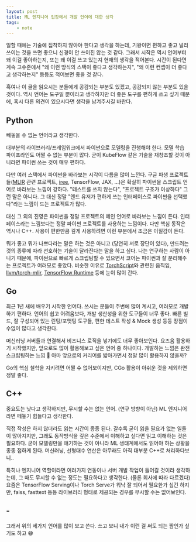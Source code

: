 ```yaml
---
layout: post
title: ML 엔지니어 입장에서 개발 언어에 대한 생각
tags:
    - note
---
```


일할 때에는 기술에 집착하지 않아야 한다고 생각을 하는데, 기왕이면 편하고 좋고 널리 쓰이는 것을 쓰면 좋으니 신경이 안 쓰이진 않는 것 같다.
그래서 시작은 역시 언어부터 왜 이걸 좋아하는지, 또는 왜 이걸 쓰고 있는지 현재의 생각을 적어본다.
시간이 된다면 계속 고수준에서 "왜 이런 방식의 스택이 좋다고 생각하는지", "왜 이런 컨셉이 더 좋다고 생각하는지" 등등도 적어보면 좋을 것 같다.

혹여나 이 글을 읽으시는 분들에게 공감되는 부분도 있겠고, 공감되지 않는 부분도 있을 것이다.
역시 언어는 도구일 뿐이라고 생각하지만 더 좋은 도구를 편하게 쓰고 싶기 때문에, 혹시 다른 의견이 있으시다면 생각을 남겨주시길 바란다.

## Python

빼놓을 수 없는 언어라고 생각한다.

대부분의 라이브러리/프레임워크에서 파이썬으로 모델링을 진행해야 한다.
모델 학습 파이프라인도 어쩔 수 없는 부분이 많다.
굳이 KubeFlow 같은 기술을 재창조할 것이 아니라면 파이썬 쓰는 것이 매우 편하다.

다만 여러 스택에서 파이썬을 바라보는 시각이 다름을 많이 느낀다.
구글 파생 프로젝트들([MLIR](https://mlir.llvm.org) 관련 프로젝트, [iree](https://google.github.io/iree/), TensorFlow, JAX, ...)은 확실히 파이썬을 스크립트 언어로 바라보는 느낌이 강하다.
"테스트를 쓰지 않는다", "프로젝트 구조가 이상하다" 그런 말은 아니다.
그 대신 정말 "엔드 유저가 편하게 쓰는 인터페이스로 파이썬을 선택했다"라는 느낌이 드는 프로젝트가 많다.

대신 그 외의 진영은 파이썬을 정말 프로젝트의 메인 언어로 바라보는 느낌이 든다.
인터페이스라는 느낌보다는 정말 파이썬 프로젝트를 사용하는 느낌이다.
다만 핵심 동작은 역시나 C++.
사용이 편한만큼 깊게 사용하려면 이런 부분에서 조금은 이질감이 든다.

뭐가 좋고 뭐가 나쁘다라는 말은 하는 것은 아니고 (당연히 서로 장단이 있다), 만드려는 것의 종류에 따라 선호하는 기술이 달라진다는 말을 하고 싶다.
나는 연구하는 사람이 아니기 때문에, 파이썬으로 빠르게 스크립팅할 수 있으면서 코어는 파이썬과 잘 분리해주는 프로젝트가 여러모로 좋았다.
비슷한 이유로 [TorchScript](https://pytorch.org/docs/stable/jit.html)와 관련된 움직임, [llvm/torch-mlir](https://github.com/llvm/torch-mlir), [TensorFlow Runtime](https://blog.tensorflow.org/2022/02/tfrt-progress-update.html) 등에 눈이 많이 간다.

## Go

최근 1년 새에 배우기 시작한 언어다.
쓰시는 분들이 주변에 많이 계시고, 여러모로 개발하기 편하다.
언어의 쉽고 어려움보다, 개발 생산성을 위한 도구들이 너무 좋다.
빠른 빌드, 잘 구성되어 있는 린팅/포맷팅 도구들, 편한 테스트 작성 & Mock 생성 등등 장점이 수없이 많다고 생각한다.

머신러닝 서버들과 연결해서 비즈니스 로직을 넣기에도 너무 좋아보인다.
요즈음 활용하기 시작했지만, 앞으로도 많이 활용해보고 싶은 언어 중 하나이다.
개발하는 느낌은 완전 스크립팅하는 느낌 🤩
아마 앞으로의 커리어를 밟아가면서 정말 많이 활용하지 않을까?

Go의 핵심 철학을 지키려면 어쩔 수 없어보이지만, CGo 활용이 아쉬운 것을 제외하면 정말 좋다.

## C++

중요도는 낮다고 생각하지만, 무시할 수는 없는 언어.
(연구 방향이 아닌) ML 엔지니어라면 떼놓기 힘들다고 생각한다.

직접 작성은 하지 않더라도 읽는 시간이 종종 된다.
갈수록 굳이 읽을 필요가 없는 일들이 많아지지만, 그래도 동작방식을 깊은 수준에서 이해하고 싶다면 읽고 이해하는 것은 필요하다.
굳이 모델링만을 얘기하는 것이 아니라 ML 생태계에서도 읽어야 하는 상황을 종종 접하게 된다.
머신러닝, 선형대수 연산은 아무래도 아직 대부분 C++로 처리하다보니..

특히나 엔지니어 역할이라면 여러가지 연동이나 서버 개발 작업이 들어갈 것이라 생각하는데, 그 때도 무시할 수 없는 정도는 필요하다고 생각한다. (물론 회사에 따라 다르겠다)
요즘은 TensorFlow Serving이나 Torch Serve가 워낙 잘 되어서 필요한가 싶긴 하지만, faiss, fasttext 등등 라이브러리 형태로 제공되는 경우를 무시할 수는 없어보인다.

## -

그래서 위의 세가지 언어를 많이 보고 쓴다.
쓰고 보니 내가 이런 걸 써도 되는 짬인가 싶기도 하고 😅
